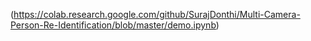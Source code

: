 (https://colab.research.google.com/github/SurajDonthi/Multi-Camera-Person-Re-Identification/blob/master/demo.ipynb)



